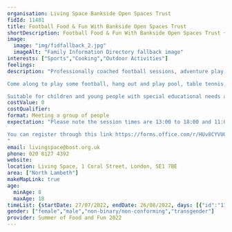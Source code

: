 ```yaml
---
organisation: Living Space Bankside Open Spaces Trust
fidId: 11481
title: Football Food & Fun With Bankside Open Spaces Trust
shortDescription: Football Food & Fun With Bankside Open Spaces Trust + description
image:
  image: "img/fidfallback_2.jpg"
  imageAlt: "Family Information Directory fallback image"
interests: ["Sports","Cooking","Outdoor Activities"]
feelings:
description: "Professionally coached football sessions, adventure play, pool, table tennis, Xbox. cookery and food.

Come along to play some football, hang out and play pool, table tennis, help prepare lunch, learn nutrition or enjoy the adventure playground.

Suitable for children and young people with special educational needs and disabilities"
costValue: 0
costQualifier: 
format: Meeting a group of people
expectation: "Please note the session times are 13:00 to 18:00 and 11:00 to 16:00, contact the provider for more information. 

You can register through this link https://forms.office.com/r/HUv8CYVU00
"
email: livingspace@bost.org.uk
phone: 020 8127 4392
website: 
location: Living Space, 1 Coral Street, London, SE1 7BE
area: ["North Lambeth"]
makeMapLink: true
age:
  minAge: 8
  maxAge: 18
timeList: {startDate: 27/07/2022, endDate: 26/08/2022, days: [{"id":"11481","fis_provider_name":"Football Food & Fun With Bankside Open Spaces Trust","day":"Monday","start_time":"11:00 AM","end_time":"6:00 PM"},{"id":"11481","fis_provider_name":"Football Food & Fun With Bankside Open Spaces Trust","day":"Tuesday","start_time":"11:00 AM","end_time":"6:00 PM"},{"id":"11481","fis_provider_name":"Football Food & Fun With Bankside Open Spaces Trust","day":"Wednesday","start_time":"11:00 AM","end_time":"6:00 PM"},{"id":"11481","fis_provider_name":"Football Food & Fun With Bankside Open Spaces Trust","day":"Thursday","start_time":"11:00 AM","end_time":"6:00 PM"},{"id":"11481","fis_provider_name":"Football Food & Fun With Bankside Open Spaces Trust","day":"Friday","start_time":"11:00 AM","end_time":"6:00 PM"}] }
gender: ["female","male","non-binary/non-conforming","transgender"]
provider: Summer of Food and Fun 2022
---
```


